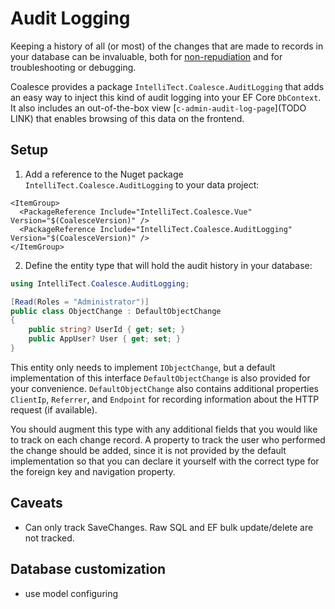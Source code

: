 # Audit Logging

Keeping a history of all (or most) of the changes that are made to records in your database can be invaluable, both for [non-repudiation](https://csrc.nist.gov/glossary/term/non_repudiation) and for troubleshooting or debugging.

Coalesce provides a package `IntelliTect.Coalesce.AuditLogging` that adds an easy way to inject this kind of audit logging into your EF Core `DbContext`. It also includes an out-of-the-box view [`c-admin-audit-log-page`](TODO LINK) that enables  browsing of this data on the frontend.

## Setup

1. Add a reference to the Nuget package `IntelliTect.Coalesce.AuditLogging` to your data project:

``` xml:no-line-numbers{3}
<ItemGroup>
  <PackageReference Include="IntelliTect.Coalesce.Vue" Version="$(CoalesceVersion)" />
  <PackageReference Include="IntelliTect.Coalesce.AuditLogging" Version="$(CoalesceVersion)" />
</ItemGroup>
```

2. Define the entity type that will hold the audit history in your database:

``` c#
using IntelliTect.Coalesce.AuditLogging;

[Read(Roles = "Administrator")]
public class ObjectChange : DefaultObjectChange
{
    public string? UserId { get; set; }
    public AppUser? User { get; set; }
}
```

This entity only needs to implement `IObjectChange`, but a default implementation of this interface  `DefaultObjectChange` is also provided for your convenience. `DefaultObjectChange` also contains additional properties `ClientIp`, `Referrer`, and `Endpoint` for recording information about the HTTP request (if available).

You should augment this type with any additional fields that you would like to track on each change record. A property to track the user who performed the change should be added, since it is not provided by the default implementation so that you can declare it yourself with the correct type for the foreign key and navigation property.


## Caveats
- Can only track SaveChanges. Raw SQL and EF bulk update/delete are not tracked.

## Database customization
- use model configuring